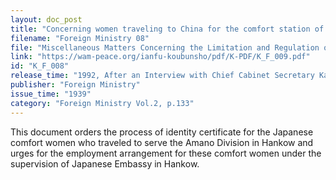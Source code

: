```yaml
---
layout: doc_post
title: "Concerning women traveling to China for the comfort station of the Army's AMANO Unit in Hankow"
filename: "Foreign Ministry 08"
file: "Miscellaneous Matters Concerning the Limitation and Regulation of Japanese Citizens Travelling to China at the Time of the Sino-Japanese Incident; Report of the Ministry of Colonial Affairs on the Regulation of Japanese Citizens Traveling to China (Vol. 1)"
link: "https://wam-peace.org/ianfu-koubunsho/pdf/K-PDF/K_F_009.pdf"
id: "K_F_008"
release_time: "1992, After an Interview with Chief Cabinet Secretary Katō Kōichi"
publisher: "Foreign Ministry"
issue_time: "1939"
category: "Foreign Ministry Vol.2, p.133"
---
```

This document orders the process of identity certificate for  the Japanese comfort women who traveled to serve the Amano Division in Hankow and urges for the employment arrangement for these comfort women under the supervision of Japanese Embassy in Hankow.
